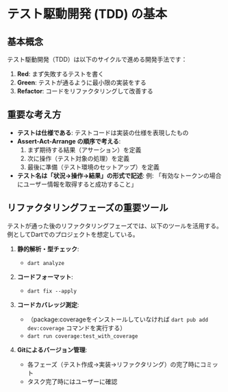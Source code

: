 # テスト駆動開発 (TDD) の基本

## 基本概念

テスト駆動開発（TDD）は以下のサイクルで進める開発手法です：

1. **Red**: まず失敗するテストを書く
2. **Green**: テストが通るように最小限の実装をする
3. **Refactor**: コードをリファクタリングして改善する

## 重要な考え方

- **テストは仕様である**: テストコードは実装の仕様を表現したもの
- **Assert-Act-Arrange の順序で考える**:
  1. まず期待する結果（アサーション）を定義
  2. 次に操作（テスト対象の処理）を定義
  3. 最後に準備（テスト環境のセットアップ）を定義
- **テスト名は「状況→操作→結果」の形式で記述**: 例:
  「有効なトークンの場合にユーザー情報を取得すると成功すること」

## リファクタリングフェーズの重要ツール

テストが通った後のリファクタリングフェーズでは、以下のツールを活用する。
例としてDartでのプロジェクトを想定している。

1. **静的解析・型チェック**:
   - `dart analyze`

2. **コードフォーマット**:
   - `dart fix --apply`

3. **コードカバレッジ測定**:
   - （package:coverageをインストールしていなければ `dart pub add dev:coverage` コマンドを実行する）
   - `dart run coverage:test_with_coverage`

4. **Gitによるバージョン管理**:
   - 各フェーズ（テスト作成→実装→リファクタリング）の完了時にコミット
   - タスク完了時にはユーザーに確認
